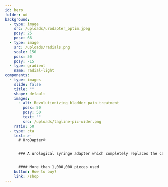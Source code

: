 ```yaml
---
id: hero
folder: ud
background:
  - type: image
    src: /uploads/urodapter_optim.jpeg
    posy: 25
    posx: 66
  - type: image
    src: /uploads/radials.png
    scale: 150
    posx: 50
    posy: -15
  - type: gradient
    name: radial-light
components:
  - type: images
    slide: false
    title: ""
    shape: default
    images:
      - alt: Revolutionizing bladder pain treatment
        posx: 50
        posy: 50
        text: ""
        src: /uploads/tagline-pic-wider.png
    ratio: 50
  - type: cta
    text: >-
      # UroDapter®


      ### A urological syringe adapter which completely replaces the catheter: it enables painless and complication-free bladder instillation


      #### More than 1,000,000 pieces used
    button: How to buy?
    link: /shop
---
```

